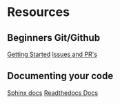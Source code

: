 # Resources

## Beginners Git/Github
[Getting Started](https://docs.github.com/en/github/getting-started-with-github)
[Issues and PR's](https://docs.github.com/en/github/collaborating-with-issues-and-pull-requests)

## Documenting your code
[Sphinx docs](https://www.sphinx-doc.org/en/master/)
[Readthedocs Docs](https://docs.readthedocs.io/en/stable/)
